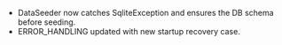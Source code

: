 - DataSeeder now catches SqliteException and ensures the DB schema before seeding.
- ERROR_HANDLING updated with new startup recovery case.
